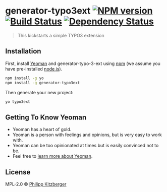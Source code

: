 # generator-typo3ext [![NPM version][npm-image]][npm-url] [![Build Status][travis-image]][travis-url] [![Dependency Status][daviddm-image]][daviddm-url]
> This kickstarts a simple TYPO3 extension

## Installation

First, install [Yeoman](http://yeoman.io) and generator-typo-3-ext using [npm](https://www.npmjs.com/) (we assume you have pre-installed [node.js](https://nodejs.org/)).

```bash
npm install -g yo
npm install -g generator-typo3ext
```

Then generate your new project:

```bash
yo typo3ext
```

## Getting To Know Yeoman

 * Yeoman has a heart of gold.
 * Yeoman is a person with feelings and opinions, but is very easy to work with.
 * Yeoman can be too opinionated at times but is easily convinced not to be.
 * Feel free to [learn more about Yeoman](http://yeoman.io/).

## License

MPL-2.0 © [Philipp Kitzberger]()


[npm-image]: https://badge.fury.io/js/generator-typo-3-ext.svg
[npm-url]: https://npmjs.org/package/generator-typo-3-ext
[travis-image]: https://travis-ci.org/Kitzberger/generator-typo-3-ext.svg?branch=master
[travis-url]: https://travis-ci.org/Kitzberger/generator-typo-3-ext
[daviddm-image]: https://david-dm.org/Kitzberger/generator-typo-3-ext.svg?theme=shields.io
[daviddm-url]: https://david-dm.org/Kitzberger/generator-typo-3-ext
